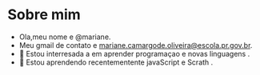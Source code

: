 # Sobre mim

- Ola,meu nome e @mariane.
- Meu gmail de contato e mariane.camargode.oliveira@escola.pr.gov.br.
- 👀 Estou interresada a em aprender programaçao e novas linguagens .
- 🌱 Estou aprendendo recentementente javaScript e Scrath .


<!---
marianeC15/marianeC15 is a ✨ special ✨ repository because its `README.md` (this file) appears on your GitHub profile.
You can click the Preview link to take a look at your changes.
--->
